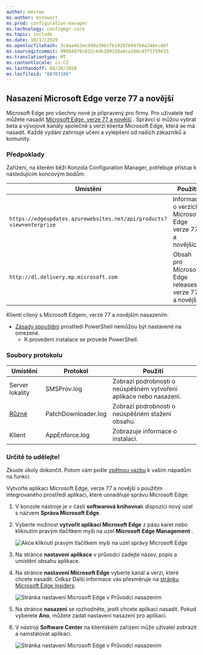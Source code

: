 ```yaml
---
author: mestew
ms.author: mstewart
ms.prod: configuration-manager
ms.technology: configmgr-core
ms.topic: include
ms.date: 10/17/2019
ms.openlocfilehash: 3c4aa463ecd49a39bcfb1929f694f68a348ec86f
ms.sourcegitcommit: 99084d70c032c4db109328a4ca100cd3f5759433
ms.translationtype: MT
ms.contentlocale: cs-CZ
ms.lasthandoff: 08/20/2020
ms.locfileid: "88703106"
---
```

## <a name="deploy-microsoft-edge-version-77-and-later"></a><a name="bkmk_Microsoft_Edge"></a> Nasazení Microsoft Edge verze 77 a novější
<!--4561024-->
Microsoft Edge pro všechny nové je připravený pro firmy. Pro uživatele teď můžete nasadit [Microsoft Edge, verze 77 a novější](/deployedge/) . Správci si můžou vybrat beta a vývojové kanály společně s verzí klienta Microsoft Edge, která se má nasadit. Každé vydání zahrnuje učení a vylepšení od našich zákazníků a komunity.

### <a name="prerequisites"></a>Předpoklady

Zařízení, na kterém běží Konzola Configuration Manager, potřebuje přístup k následujícím koncovým bodům:

|Umístění|Použití|
|---|---|
|`https://edgeupdates.azurewebsites.net/api/products?view=enterprise`|Informace o verzích Microsoft Edge verze 77 a novějších|
|`http://dl.delivery.mp.microsoft.com`|Obsah pro Microsoft Edge releases verze 77 a novější|

Klienti cílený s Microsoft Edgem, verze 77 a novějším nasazením:

- [Zásady spouštění](/powershell/module/microsoft.powershell.core/about/about_execution_policies) prostředí PowerShell nemůžou být nastavené na omezené.
  - K provedení instalace se provede PowerShell.


### <a name="log-files"></a>Soubory protokolu

|Umístění|Protokol|Použití|
|---|---|---|
| Server lokality|SMSProv.log|Zobrazí podrobnosti o neúspěšném vytvoření aplikace nebo nasazení.|
| [Různé](../../../../plan-design/hierarchy/log-files.md)|PatchDownloader.log| Zobrazí podrobnosti o neúspěšném stažení obsahu.|
| Klient|  AppEnforce.log|Zobrazuje informace o instalaci.|

### <a name="try-it-out"></a>Určitě to udělejte!

Zkuste úkoly dokončit. Potom vám pošle [zpětnou vazbu](../../../../understand/find-help.md#product-feedback) k vašim nápadům na funkci.

Vytvořte aplikaci Microsoft Edge, verze 77 a novější s použitím integrovaného prostředí aplikací, které usnadňuje správu Microsoft Edge:

1. V konzole nástroje je v části **softwarová knihovna**k dispozici nový uzel s názvem **Správa Microsoft Edge**.
1. Vyberte možnost **vytvořit aplikaci Microsoft Edge** z pásu karet nebo kliknutím pravým tlačítkem myši na uzel **Microsoft Edge Management** .

   ![Akce kliknutí pravým tlačítkem myši na uzel správy Microsoft Edge](../../media/4561024-create-microsoft-edge-application.png)

1. Na stránce **nastavení aplikace** v průvodci zadejte název, popis a umístění obsahu aplikace.
1. Na stránce **nastavení Microsoft Edge** vyberte kanál a verzi, které chcete nasadit. Odkaz Další informace vás přesměruje na [stránku Microsoft Edge Insiders](https://www.microsoftedgeinsider.com/).

   ![Stránka nastavení Microsoft Edge v Průvodci nasazením](../../media/4561024-edge-settings-wizard.png)

1. Na stránce **nasazení** se rozhodněte, jestli chcete aplikaci nasadit. Pokud vyberete **Ano**, můžete zadat nastavení nasazení pro aplikaci.
1. V nástroji **Software Center** na klientském zařízení může uživatel zobrazit a nainstalovat aplikaci.

   ![Stránka nastavení Microsoft Edge v Průvodci nasazením](../../media/4561024-software-center-install-edge.png)